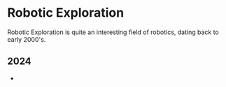 # Robotic Exploration

Robotic Exploration is quite an interesting field of robotics, dating back to early 2000's.

## 2024
- 